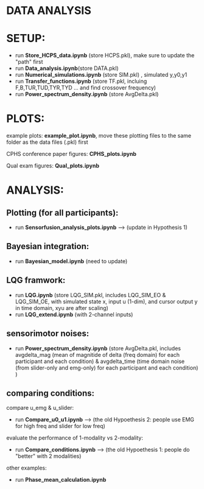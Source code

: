 # DATA ANALYSIS

# SETUP:
- run **Store_HCPS_data.ipynb** (store HCPS.pkl), make sure to update the "path" first
- run **Data_analysis.ipynb**(store DATA.pkl)
- run **Numerical_simulations.ipynb** (store SIM.pkl) , simulated y,y0,y1
- run **Transfer_functions.ipynb** (store TF.pkl, incluing F,B,TUR,TUD,TYR,TYD ... and find crossover frequency)
- run **Power_spectrum_density.ipynb** (store AvgDelta.pkl)

# PLOTS:
example plots: **example_plot.ipynb**, move these plotting files to the same folder as the data files (.pkl) first <br/>

CPHS conference paper figures: **CPHS_plots.ipynb** <br/>

Qual exam figures: **Qual_plots.ipynb**<br/>


# ANALYSIS:
## Plotting (for all participants): <br/>
- run **Sensorfusion_analysis_plots.ipynb** --> (update in Hypothesis 1)<br/>

## Bayesian integration: <br/>
- run **Bayesian_model.ipynb** (need to update)<br/>

## LQG framwork:<br/>
- run **LQG.ipynb** (store LQG_SIM.pkl, includes LQG_SIM_EO & LQG_SIM_OE, with simulated state x, input u (1-dim), and cursor output y in time domain, xyu are after scaling)<br/>
- run **LQG_extend.ipynb** (with 2-channel inputs)<br/>

## sensorimotor noises:
- run **Power_spectrum_density.ipynb** (store AvgDelta.pkl, includes avgdelta_mag (mean of magnitide of delta (freq domain) for each participant and each condition) &  avgdelta_time (time domain noise (from slider-only and emg-only) for each participant and each condition) )

## comparing conditions:

compare u_emg & u_slider:  
- run **Compare_u0_u1.ipynb** --> (the old Hypoethesis 2: people use EMG for high freq and slider for low freq)

evaluate the performance of 1-modality vs 2-modality:
- run **Compare_conditions.ipynb** --> (the old Hypoethesis 1: people do "better" with 2 modalities)

other examples:
- run **Phase_mean_calculation.ipynb**

